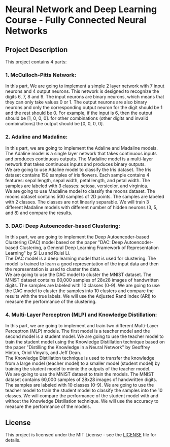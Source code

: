 # Neural Network and Deep Learning Course - Fully Connected Neural Networks
## Project Description
This project contains 4 parts:
### 1. **McCulloch-Pitts Network**: 
In this part, We are going to implement a simple 2 layer network with 7 input neurons and 4 output neurons. This network is designed to recognize the digits 6, 7, 8 and 9. The input neurons are binary neurons, which means that they can only take values 0 or 1. The output neurons are also binary neurons and only the corresponding output neuron for the digit should be 1 and the rest should be 0. For example, if the input is 6, then the output should be [1, 0, 0, 0]. for other combinations (other digits and invalid combinations) the output should be [0, 0, 0, 0].
### 2. **Adaline and Madaline**: 
In this part, we are going to implement the Adaline and Madaline models. \
The Adaline model is a single layer network that takes continuous inputs and produces continuous outputs. The Madaline model is a multi-layer network that takes continuous inputs and produces binary outputs. \
We are going to use Adaline model to classify the Iris dataset. The Iris dataset contains 150 samples of iris flowers. Each sample contains 4 features: sepal length, sepal width, petal length, and petal width. The samples are labeled with 3 classes: setosa, versicolor, and virginica. \
We are going to use Madaline model to classify the moons dataset. The moons dataset contains 500 samples of 2D points. The samples are labeled with 2 classes. The classes are not linearly separable. We will train 3 different Madaline models with different number of hidden neurons (3, 5, and 8) and compare the results.
### 3. **DAC: Deep Autoencoder-based Clustering**:
In this part, we are going to implement the Deep Autoencoder-based Clustering (DAC) model based on the paper "DAC: Deep Autoencoder-based Clustering, a General Deep Learning Framework of Representation Learning" by Si Lu and Ruisi Li. \
The DAC model is a deep learning model that is used for clustering. The model is trained to learn a good representation of the input data and then the representation is used to cluster the data. \
We are going to use the DAC model to cluster the MNIST dataset. The MNIST dataset contains 60,000 samples of 28x28 images of handwritten digits. The samples are labeled with 10 classes (0-9). We are going to use the DAC model to cluster the samples into 10 clusters and compare the results with the true labels. We will use the Adjusted Rand Index (ARI) to measure the performance of the clustering.
### 4. **Multi-Layer Perceptron (MLP) and Knowledge Distillation**:
In this part, we are going to implement and train two different Multi-Layer Perceptron (MLP) models. The first model is a teacher model and the second model is a student model. We are going to use the teacher model to train the student model using the Knowledge Distillation technique based on the paper "Distilling the Knowledge in a Neural Network" by Geoffrey Hinton, Oriol Vinyals, and Jeff Dean. \
The Knowledge Distillation technique is used to transfer the knowledge from a large model (teacher model) to a smaller model (student model) by training the student model to mimic the outputs of the teacher model. \
We are going to use the MNIST dataset to train the models. The MNIST dataset contains 60,000 samples of 28x28 images of handwritten digits. The samples are labeled with 10 classes (0-9). We are going to use the teacher model to train the student model to classify the samples into the 10 classes. We will compare the performance of the student model with and without the Knowledge Distillation technique. We will use the accuracy to measure the performance of the models.

## License
This project is licensed under the MIT License - see the [LICENSE](LICENSE) file for details.